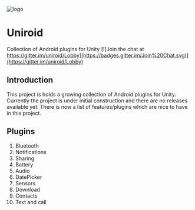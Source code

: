![logo](https://user-images.githubusercontent.com/29583601/46567274-459d8680-c8fe-11e8-8d68-df9a7707a8da.png)
# Uniroid
Collection of Android plugins for Unity
[![Join the chat at https://gitter.im/uniroid/Lobby](https://badges.gitter.im/Join%20Chat.svg)](https://gitter.im/uniroid/Lobby)


## Introduction
This project is holds a growing collection of Android plugins for Unity. Currently the project is under initial construction and there are no releases available yet. There is now a list of features/plugins which are nice to have in this project.

## Plugins
1. Bluetooth
2. Notifications
3. Sharing
4. Battery
5. Audio
6. DatePicker
7. Sensors
8. Download
9. Contacts
10. Text and call
